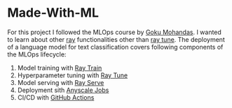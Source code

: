 # Made-With-ML

For this project I followed the MLOps course by [Goku Mohandas](https://madewithml.com). I wanted to learn about other [ray](https://www.ray.io) functionalities other than [ray tune](https://docs.ray.io/en/latest/tune/index.html). The deployment of a language model for text classification covers following components of the MLOps lifecycle:


1) Model training with [Ray Train](https://docs.ray.io/en/latest/train/train.html)
2) Hyperparameter tuning with [Ray Tune](https://docs.ray.io/en/latest/tune/index.html)
3) Model serving with [Ray Serve](https://docs.ray.io/en/latest/serve/index.html)
4) Deployment sith [Anyscale Jobs](https://docs.anyscale.com/jobs/get-started)
5) CI/CD with [GitHub Actions](https://github.com/features/actions)

